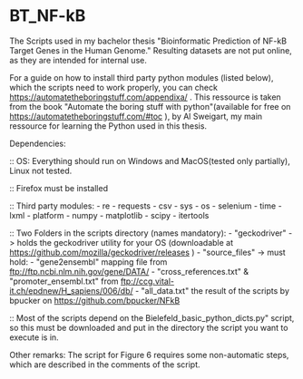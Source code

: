 # BT_NF-kB
The Scripts used in my bachelor thesis "Bioinformatic Prediction of NF-kB Target Genes in the Human Genome."
Resulting datasets are not put online, as they are intended for internal use.

For a guide on how to install third party python modules (listed below), which the scripts need to work properly, you can check https://automatetheboringstuff.com/appendixa/ . This ressource is taken from the book "Automate the boring stuff with python"(available for free on https://automatetheboringstuff.com/#toc ), by Al Sweigart, my main ressource for learning the Python used in this thesis.  

Dependencies:

:: OS: Everything should run on Windows and MacOS(tested only partially), Linux not tested.

:: Firefox must be installed

:: Third party modules: - re
                        - requests
                        - csv
                        - sys
                        - os
                        - selenium
                        - time
                        - lxml
                        - platform
                        - numpy
                        - matplotlib
                        - scipy
                        - itertools
                        
:: Two Folders in the scripts directory (names mandatory):
    - "geckodriver" -> holds the geckodriver utility for your OS (downloadable at https://github.com/mozilla/geckodriver/releases )
    - "source_files" -> must hold: - "gene2ensembl" mapping file from ftp://ftp.ncbi.nlm.nih.gov/gene/DATA/
                                   - "cross_references.txt" & "promoter_ensembl.txt" from ftp://ccg.vital-it.ch/epdnew/H_sapiens/006/db/
                                   - "all_data.txt" the result of the scripts by bpucker on https://github.com/bpucker/NFkB
                                   
:: Most of the scripts depend on the Bielefeld_basic_python_dicts.py" script, so this must be downloaded and put in the directory the script you want to execute is in.

Other remarks:
The script for Figure 6 requires some non-automatic steps, which are described in the comments of the script.

